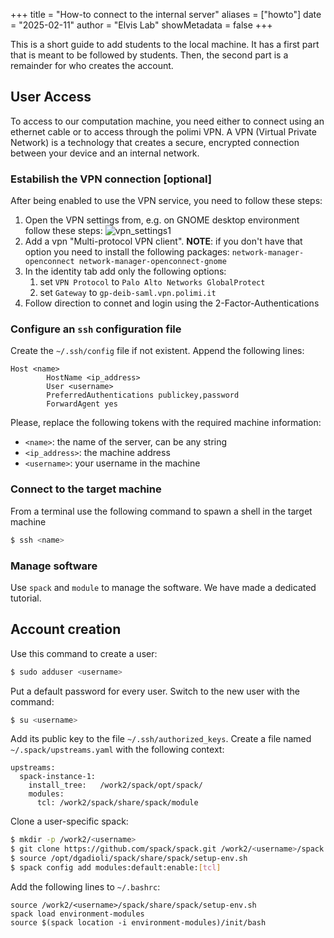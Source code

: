 +++
title = "How-to connect to the internal server"
aliases = ["howto"]
date = "2025-02-11"
author = "Elvis Lab"
showMetadata = false
+++

This is a short guide to add students to the local machine.
It has a first part that is meant to be followed by students.
Then, the second part is a remainder for who creates the account.

## User Access

To access to our computation machine, you need either to connect using an ethernet cable or to access through the polimi VPN.
A VPN (Virtual Private Network) is a technology that creates a secure, encrypted connection between your device and an internal network.

### Estabilish the VPN connection [optional]

After being enabled to use the VPN service, you need to follow these steps:

1. Open the VPN settings from, e.g. on GNOME desktop environment follow these steps:
![vpn_settings1](/img/vpn_settings1.png)
1. Add a vpn "Multi-protocol VPN client". **NOTE**: if you don't have that option you need to install the following packages: `network-manager-openconnect network-manager-openconnect-gnome`
1. In the identity tab add only the following options:
    1. set `VPN Protocol` to `Palo Alto Networks GlobalProtect`
    1. set `Gateway` to `gp-deib-saml.vpn.polimi.it`
1. Follow direction to connet and login using the 2-Factor-Authentications

### Configure an `ssh` configuration file

Create the `~/.ssh/config` file if not existent.
Append the following lines:
```
Host <name>
        HostName <ip_address>
        User <username>
        PreferredAuthentications publickey,password
        ForwardAgent yes

```
Please, replace the following tokens with the required machine information:
 - `<name>`: the name of the server, can be any string
 - `<ip_address>`: the machine address
 - `<username>`: your username in the machine

### Connect to the target machine

From a terminal use the following command to spawn a shell in the target machine
```bash
$ ssh <name>
```

### Manage software

Use `spack` and `module` to manage the software.
We have made a dedicated tutorial.

## Account creation

Use this command to create a user:
```bash
$ sudo adduser <username>
```

Put a default password for every user.
Switch to the new user with the command:
```bash
$ su <username>
```

Add its public key to the file `~/.ssh/authorized_keys`.
Create a file named `~/.spack/upstreams.yaml` with the following context:
```
upstreams:
  spack-instance-1:
    install_tree:   /work2/spack/opt/spack/
    modules:
      tcl: /work2/spack/share/spack/module
```

Clone a user-specific spack:
```bash
$ mkdir -p /work2/<username>
$ git clone https://github.com/spack/spack.git /work2/<username>/spack
$ source /opt/dgadioli/spack/share/spack/setup-env.sh
$ spack config add modules:default:enable:[tcl]
```

Add the following lines to `~/.bashrc`:
```
source /work2/<username>/spack/share/spack/setup-env.sh
spack load environment-modules
source $(spack location -i environment-modules)/init/bash
```
